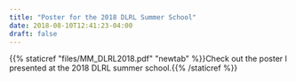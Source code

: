 ```yaml
---
title: "Poster for the 2018 DLRL Summer School"
date: 2018-08-10T12:41:23-04:00
draft: false
---
```



{{% staticref "files/MM_DLRL2018.pdf" "newtab" %}}Check out the poster I presented at the 2018 DLRL summer school.{{% /staticref %}}




